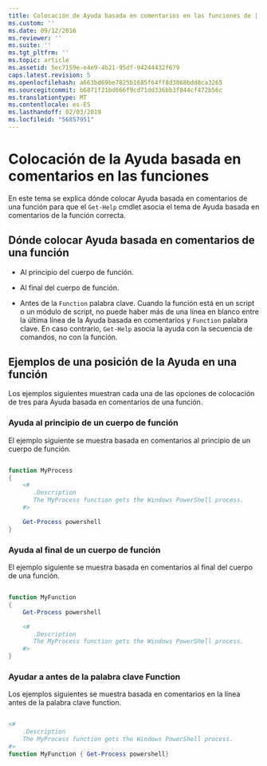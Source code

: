 ```yaml
---
title: Colocación de Ayuda basada en comentarios en las funciones de | Microsoft Docs
ms.custom: ''
ms.date: 09/12/2016
ms.reviewer: ''
ms.suite: ''
ms.tgt_pltfrm: ''
ms.topic: article
ms.assetid: 5ec7159e-e4e9-4b21-95df-94244432f679
caps.latest.revision: 5
ms.openlocfilehash: a663bd69be7825b1685f64ff8d3068bdd8ca3265
ms.sourcegitcommit: b6871f21bd666f9cd71dd336bb3f844cf472b56c
ms.translationtype: MT
ms.contentlocale: es-ES
ms.lasthandoff: 02/03/2019
ms.locfileid: "56857951"
---
```

# <a name="placing-comment-based-help-in-functions"></a>Colocación de la Ayuda basada en comentarios en las funciones

En este tema se explica dónde colocar Ayuda basada en comentarios de una función para que el `Get-Help` cmdlet asocia el tema de Ayuda basada en comentarios de la función correcta.

## <a name="where-to-place-comment-based-help-for-a-function"></a>Dónde colocar Ayuda basada en comentarios de una función

- Al principio del cuerpo de función.

- Al final del cuerpo de función.

- Antes de la `Function` palabra clave. Cuando la función está en un script o un módulo de script, no puede haber más de una línea en blanco entre la última línea de la Ayuda basada en comentarios y `Function` palabra clave. En caso contrario, `Get-Help` asocia la ayuda con la secuencia de comandos, no con la función.

## <a name="examples-of-help-placement-in-a-function"></a>Ejemplos de una posición de la Ayuda en una función

 Los ejemplos siguientes muestran cada una de las opciones de colocación de tres para Ayuda basada en comentarios de una función.

### <a name="help-at-the-beginning-of-a-function-body"></a>Ayuda al principio de un cuerpo de función

 El ejemplo siguiente se muestra basada en comentarios al principio de un cuerpo de función.

```powershell

function MyProcess
{
    <#
       .Description
       The MyProcess function gets the Windows PowerShell process.
    #>

    Get-Process powershell
}

```

### <a name="help-at-the-end-of-a-function-body"></a>Ayuda al final de un cuerpo de función

 El ejemplo siguiente se muestra basada en comentarios al final del cuerpo de una función.

```powershell

function MyFunction
{
    Get-Process powershell

    <#
       .Description
       The MyProcess function gets the Windows PowerShell process.
    #>
}

```

### <a name="help-before-the-function-keyword"></a>Ayudar a antes de la palabra clave Function

 Los ejemplos siguientes se muestra basada en comentarios en la línea antes de la palabra clave function.

```powershell

<#
    .Description
    The MyProcess function gets the Windows PowerShell process.
#>
function MyFunction { Get-Process powershell}

```